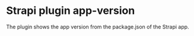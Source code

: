 # Strapi plugin app-version

The plugin shows the app version from the package.json of the Strapi app.
